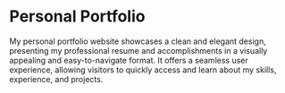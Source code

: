 # Personal Portfolio
My personal portfolio website showcases a clean and elegant design, presenting my professional resume and accomplishments in a visually appealing and easy-to-navigate format. It offers a seamless user experience, allowing visitors to quickly access and learn about my skills, experience, and projects.